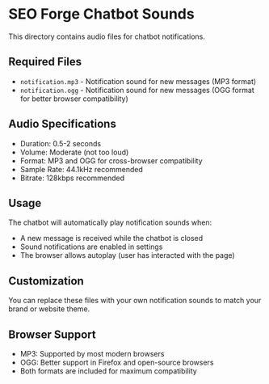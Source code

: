 # SEO Forge Chatbot Sounds

This directory contains audio files for chatbot notifications.

## Required Files

- `notification.mp3` - Notification sound for new messages (MP3 format)
- `notification.ogg` - Notification sound for new messages (OGG format for better browser compatibility)

## Audio Specifications

- Duration: 0.5-2 seconds
- Volume: Moderate (not too loud)
- Format: MP3 and OGG for cross-browser compatibility
- Sample Rate: 44.1kHz recommended
- Bitrate: 128kbps recommended

## Usage

The chatbot will automatically play notification sounds when:
- A new message is received while the chatbot is closed
- Sound notifications are enabled in settings
- The browser allows autoplay (user has interacted with the page)

## Customization

You can replace these files with your own notification sounds to match your brand or website theme.

## Browser Support

- MP3: Supported by most modern browsers
- OGG: Better support in Firefox and open-source browsers
- Both formats are included for maximum compatibility
